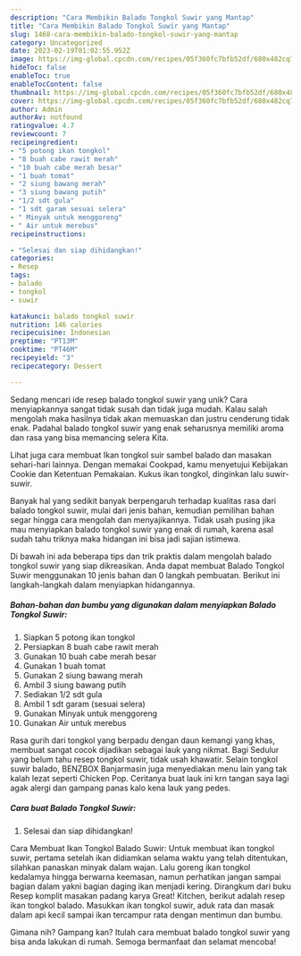 ```yaml
---
description: "Cara Membikin Balado Tongkol Suwir yang Mantap"
title: "Cara Membikin Balado Tongkol Suwir yang Mantap"
slug: 1468-cara-membikin-balado-tongkol-suwir-yang-mantap
category: Uncategorized
date: 2023-02-19T01:02:55.952Z
image: https://img-global.cpcdn.com/recipes/05f360fc7bfb52df/680x482cq70/balado-tongkol-suwir-foto-resep-utama.jpg
hideToc: false
enableToc: true
enableTocContent: false
thumbnail: https://img-global.cpcdn.com/recipes/05f360fc7bfb52df/680x482cq70/balado-tongkol-suwir-foto-resep-utama.jpg
cover: https://img-global.cpcdn.com/recipes/05f360fc7bfb52df/680x482cq70/balado-tongkol-suwir-foto-resep-utama.jpg
author: Admin
authorAv: notfound
ratingvalue: 4.7
reviewcount: 7
recipeingredient:
- "5 potong ikan tongkol"
- "8 buah cabe rawit merah"
- "10 buah cabe merah besar"
- "1 buah tomat"
- "2 siung bawang merah"
- "3 siung bawang putih"
- "1/2 sdt gula"
- "1 sdt garam sesuai selera"
- " Minyak untuk menggoreng"
- " Air untuk merebus"
recipeinstructions:

- "Selesai dan siap dihidangkan!"
categories:
- Resep
tags:
- balado
- tongkol
- suwir

katakunci: balado tongkol suwir 
nutrition: 146 calories
recipecuisine: Indonesian
preptime: "PT13M"
cooktime: "PT46M"
recipeyield: "3"
recipecategory: Dessert

---
```





Sedang mencari ide resep balado tongkol suwir yang unik? Cara menyiapkannya sangat tidak susah dan tidak juga mudah. Kalau salah mengolah maka hasilnya tidak akan memuaskan dan justru cenderung tidak enak. Padahal balado tongkol suwir yang enak seharusnya memiliki aroma dan rasa yang bisa memancing selera Kita.





Lihat juga cara membuat Ikan tongkol suir sambel balado dan masakan sehari-hari lainnya. Dengan memakai Cookpad, kamu menyetujui Kebijakan Cookie dan Ketentuan Pemakaian. Kukus ikan tongkol, dinginkan lalu suwir-suwir.

Banyak hal yang sedikit banyak berpengaruh terhadap kualitas rasa dari balado tongkol suwir, mulai dari jenis bahan, kemudian pemilihan bahan segar hingga cara mengolah dan menyajikannya. Tidak usah pusing jika mau menyiapkan balado tongkol suwir yang enak di rumah, karena asal sudah tahu triknya maka hidangan ini bisa jadi sajian istimewa.






Di bawah ini ada beberapa tips dan trik praktis dalam mengolah balado tongkol suwir yang siap dikreasikan. Anda dapat membuat Balado Tongkol Suwir menggunakan 10 jenis bahan dan 0 langkah pembuatan. Berikut ini langkah-langkah dalam menyiapkan hidangannya.

<!--inarticleads1-->

##### Bahan-bahan dan bumbu yang digunakan dalam menyiapkan Balado Tongkol Suwir:

1. Siapkan 5 potong ikan tongkol
1. Persiapkan 8 buah cabe rawit merah
1. Gunakan 10 buah cabe merah besar
1. Gunakan 1 buah tomat
1. Gunakan 2 siung bawang merah
1. Ambil 3 siung bawang putih
1. Sediakan 1/2 sdt gula
1. Ambil 1 sdt garam (sesuai selera)
1. Gunakan  Minyak untuk menggoreng
1. Gunakan  Air untuk merebus


Rasa gurih dari tongkol yang berpadu dengan daun kemangi yang khas, membuat sangat cocok dijadikan sebagai lauk yang nikmat. Bagi Sedulur yang belum tahu resep tongkol suwir, tidak usah khawatir. Selain tongkol suwir balado, BENZBOX Banjarmasin juga menyediakan menu lain yang tak kalah lezat seperti Chicken Pop. Ceritanya buat lauk ini krn tangan saya lagi agak alergi dan gampang panas kalo kena lauk yang pedes. 

<!--inarticleads2-->

##### Cara buat Balado Tongkol Suwir:


1. Selesai dan siap dihidangkan!

Cara Membuat Ikan Tongkol Balado Suwir: Untuk membuat ikan tongkol suwir, pertama setelah ikan didiamkan selama waktu yang telah ditentukan, silahkan panaskan minyak dalam wajan. Lalu goreng ikan tongkol kedalamya hingga berwarna keemasan, namun perhatikan jangan sampai bagian dalam yakni bagian daging ikan menjadi kering. Dirangkum dari buku Resep komplit masakan padang karya Great! Kitchen, berikut adalah resep ikan tongkol balado. Masukkan ikan tongkol suwir, aduk rata dan masak dalam api kecil sampai ikan tercampur rata dengan mentimun dan bumbu. 

Gimana nih? Gampang kan? Itulah cara membuat balado tongkol suwir yang bisa anda lakukan di rumah. Semoga bermanfaat dan selamat mencoba!
